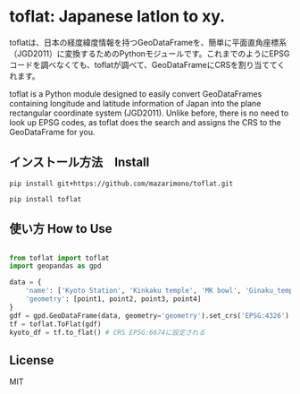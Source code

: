 # toflat: Japanese latlon to xy.

toflatは、日本の経度緯度情報を持つGeoDataFrameを、簡単に平面直角座標系（JGD2011）に変換するためのPythonモジュールです。これまでのようにEPSGコードを調べなくても、toflatが調べて、GeoDataFrameにCRSを割り当ててくれます。    
    
toflat is a Python module designed to easily convert GeoDataFrames containing longitude and latitude information of Japan into the plane rectangular coordinate system (JGD2011). Unlike before, there is no need to look up EPSG codes, as toflat does the search and assigns the CRS to the GeoDataFrame for you.    
     
## インストール方法　Install

```
pip install git+https://github.com/mazarimono/toflat.git
```

```
pip install toflat
```

## 使い方 How to Use

```python

from toflat import toflat
import geopandas as gpd

data = {
    'name': ['Kyoto Station', 'Kinkaku temple', 'MK bowl', 'Ginaku_temple'],
    'geometry': [point1, point2, point3, point4]
}
gdf = gpd.GeoDataFrame(data, geometry='geometry').set_crs('EPSG:4326')
tf = toflat.ToFlat(gdf)
kyoto_df = tf.to_flat() # CRS EPSG:6674に設定される

```

## License
MIT

